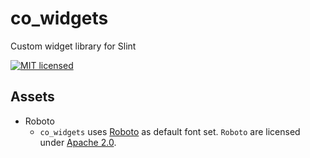 # co_widgets

Custom widget library for Slint

[![MIT licensed](https://img.shields.io/badge/license-MIT-blue.svg)](../../LICENSE)

## Assets

* Roboto
    * `co_widgets` uses [Roboto](https://fonts.google.com/specimen/Roboto) as default font set. `Roboto` are licensed under [Apache 2.0](co_widgets/assets/fonts/Roboto-LICENSE.txt).